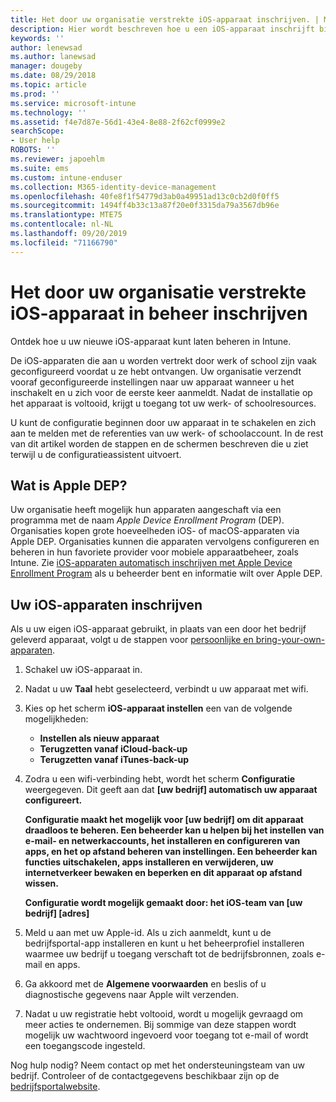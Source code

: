 ```yaml
---
title: Het door uw organisatie verstrekte iOS-apparaat inschrijven. | Microsoft Docs
description: Hier wordt beschreven hoe u een iOS-apparaat inschrijft bij Intune dat is aangeschaft en geleverd door uw organisatie
keywords: ''
author: lenewsad
ms.author: lanewsad
manager: dougeby
ms.date: 08/29/2018
ms.topic: article
ms.prod: ''
ms.service: microsoft-intune
ms.technology: ''
ms.assetid: f4e7d87e-56d1-43e4-8e88-2f62cf0999e2
searchScope:
- User help
ROBOTS: ''
ms.reviewer: japoehlm
ms.suite: ems
ms.custom: intune-enduser
ms.collection: M365-identity-device-management
ms.openlocfilehash: 40fe8f1f54779d3ab0a49951ad13c0cb2d0f0ff5
ms.sourcegitcommit: 1494ff4b33c13a87f20e0f3315da79a3567db96e
ms.translationtype: MTE75
ms.contentlocale: nl-NL
ms.lasthandoff: 09/20/2019
ms.locfileid: "71166790"
---
```

# <a name="enroll-your-organization-provided-ios-device-in-management"></a>Het door uw organisatie verstrekte iOS-apparaat in beheer inschrijven

Ontdek hoe u uw nieuwe iOS-apparaat kunt laten beheren in Intune.  

De iOS-apparaten die aan u worden vertrekt door werk of school zijn vaak geconfigureerd voordat u ze hebt ontvangen. Uw organisatie verzendt vooraf geconfigureerde instellingen naar uw apparaat wanneer u het inschakelt en u zich voor de eerste keer aanmeldt. Nadat de installatie op het apparaat is voltooid, krijgt u toegang tot uw werk- of schoolresources.  

U kunt de configuratie beginnen door uw apparaat in te schakelen en zich aan te melden met de referenties van uw werk- of schoolaccount. In de rest van dit artikel worden de stappen en de schermen beschreven die u ziet terwijl u de configuratieassistent uitvoert. 

## <a name="what-is-apple-dep"></a>Wat is Apple DEP?

Uw organisatie heeft mogelijk hun apparaten aangeschaft via een programma met de naam *Apple Device Enrollment Program* (DEP). Organisaties kopen grote hoeveelheden iOS- of macOS-apparaten via Apple DEP. Organisaties kunnen die apparaten vervolgens configureren en beheren in hun favoriete provider voor mobiele apparaatbeheer, zoals Intune. Zie [iOS-apparaten automatisch inschrijven met Apple Device Enrollment Program](https://docs.microsoft.com/intune/device-enrollment-program-enroll-ios.md) als u beheerder bent en informatie wilt over Apple DEP.  

## <a name="set-up-your-ios-device"></a>Uw iOS-apparaten inschrijven

Als u uw eigen iOS-apparaat gebruikt, in plaats van een door het bedrijf geleverd apparaat, volgt u de stappen voor [persoonlijke en bring-your-own-apparaten](enroll-your-device-in-intune-ios.md).  

1. Schakel uw iOS-apparaat in.
2. Nadat u uw **Taal** hebt geselecteerd, verbindt u uw apparaat met wifi.
3. Kies op het scherm **iOS-apparaat instellen** een van de volgende mogelijkheden:
   - **Instellen als nieuw apparaat**
   - **Terugzetten vanaf iCloud-back-up**
   - **Terugzetten vanaf iTunes-back-up**

4. Zodra u een wifi-verbinding hebt, wordt het scherm **Configuratie** weergegeven. Dit geeft aan dat **[uw bedrijf] automatisch uw apparaat configureert.**

   **Configuratie maakt het mogelijk voor [uw bedrijf] om dit apparaat draadloos te beheren. Een beheerder kan u helpen bij het instellen van e-mail- en netwerkaccounts, het installeren en configureren van apps, en het op afstand beheren van instellingen. Een beheerder kan functies uitschakelen, apps installeren en verwijderen, uw internetverkeer bewaken en beperken en dit apparaat op afstand wissen.**
 
   **Configuratie wordt mogelijk gemaakt door: het iOS-team van [uw bedrijf] [adres]**

5. Meld u aan met uw Apple-id. Als u zich aanmeldt, kunt u de bedrijfsportal-app installeren en kunt u het beheerprofiel installeren waarmee uw bedrijf u toegang verschaft tot de bedrijfsbronnen, zoals e-mail en apps.
6. Ga akkoord met de **Algemene voorwaarden** en beslis of u diagnostische gegevens naar Apple wilt verzenden.
7. Nadat u uw registratie hebt voltooid, wordt u mogelijk gevraagd om meer acties te ondernemen. Bij sommige van deze stappen wordt mogelijk uw wachtwoord ingevoerd voor toegang tot e-mail of wordt een toegangscode ingesteld.

Nog hulp nodig? Neem contact op met het ondersteuningsteam van uw bedrijf. Controleer of de contactgegevens beschikbaar zijn op de [bedrijfsportalwebsite](https://go.microsoft.com/fwlink/?linkid=2010980).
